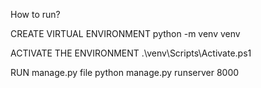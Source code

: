 How to run?

CREATE VIRTUAL ENVIRONMENT
python -m venv venv

ACTIVATE THE ENVIRONMENT
.\venv\Scripts\Activate.ps1

RUN manage.py file
python manage.py runserver 8000

